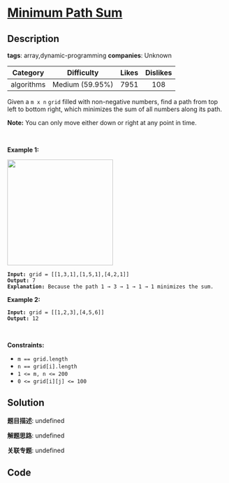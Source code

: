 # [Minimum Path Sum](https://leetcode.com/problems/minimum-path-sum/description/)

## Description

**tags**: array,dynamic-programming
**companies**: Unknown

| Category | Difficulty | Likes | Dislikes |
| :------: | :--------: | :---: | :------: |
| algorithms | Medium (59.95%) | 7951 | 108 |

<p>Given a <code>m x n</code> <code>grid</code> filled with non-negative numbers, find a path from top left to bottom right, which minimizes the sum of all numbers along its path.</p>

<p><strong>Note:</strong> You can only move either down or right at any point in time.</p>

<p>&nbsp;</p>
<p><strong>Example 1:</strong></p>
<img alt="" src="https://assets.leetcode.com/uploads/2020/11/05/minpath.jpg" style="width: 242px; height: 242px;" />
<pre><code><strong>Input:</strong> grid = [[1,3,1],[1,5,1],[4,2,1]]
<strong>Output:</strong> 7
<strong>Explanation:</strong> Because the path 1 &rarr; 3 &rarr; 1 &rarr; 1 &rarr; 1 minimizes the sum.</code></pre>

<p><strong>Example 2:</strong></p>

<pre><code><strong>Input:</strong> grid = [[1,2,3],[4,5,6]]
<strong>Output:</strong> 12</code></pre>

<p>&nbsp;</p>
<p><strong>Constraints:</strong></p>

<ul>
	<li><code>m == grid.length</code></li>
	<li><code>n == grid[i].length</code></li>
	<li><code>1 &lt;= m, n &lt;= 200</code></li>
	<li><code>0 &lt;= grid[i][j] &lt;= 100</code></li>
</ul>



## Solution

**题目描述**: undefined

**解题思路**: undefined

**关联专题**: undefined

## Code